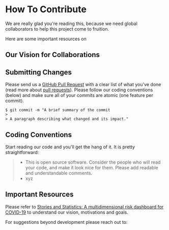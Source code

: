 # How To Contribute

We are really glad you're reading this, because we need global collaborators to help this project come to fruition.

Here are some important resources on 

## Our Vision for Collaborations

## Submitting Changes
Please send us a [GitHub Pull Request](https://github.com/sanjanakrishnan/covid-19-dashboard/compare)  with a clear list of what you've done (read more about [pull requests](https://docs.github.com/en/free-pro-team@latest/github/collaborating-with-issues-and-pull-requests/about-pull-requests)). Please follow our coding conventions (below) and make sure all of your commits are atomic (one feature per commit).

```
$ git commit -m "A brief summary of the commit
> 
> A paragraph describing what changed and its impact."
```

## Coding Conventions
Start reading our code and you'll get the hang of it. It is pretty straightforward:

> - This is open source software. Consider the people who will read your code, and make it look nice for them. Please add readable and understandable comments.
> - xyz

## Important Resources

Please refer to [Stories and Statistics: A multidimensional risk dashboard for COVID-19](http://i-dair.org/wp-content/uploads/2020/09/2.-Pune-report_CPC-and-IDAIR-merged.pdf) to understand our vision, motivations and goals. 

For suggestions beyond development please reach out to: 

